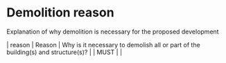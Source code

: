 # Demolition reason

Explanation of why demolition is necessary for the proposed development


| reason | Reason | Why is it necessary to demolish all or part of the building(s) and structure(s)? |  | MUST |  |

